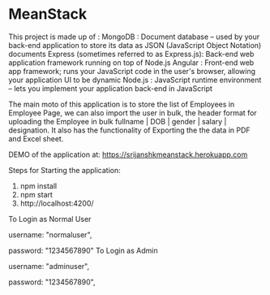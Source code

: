 # MeanStack

This project is made up of : 
  MongoDB : Document database – used by your back-end application to store its data as JSON (JavaScript Object Notation) documents
  Express (sometimes referred to as Express.js): Back-end web application framework running on top of Node.js
  Angular : Front-end web app framework; runs your JavaScript code in the user's browser, allowing your application UI to be dynamic
  Node.js : JavaScript runtime environment – lets you implement your application back-end in JavaScript

The main moto of this application is to store the list of Employees in Employee Page, we can also import the user in bulk, the header format for uploading the Employee in bulk  fullname | DOB | gender | salary | designation. It also has the functionality of Exporting the the data in PDF and Excel sheet.


DEMO of the application at: 
https://srijanshkmeanstack.herokuapp.com


Steps for Starting the application: 

1. npm install
2. npm start
3. http://localhost:4200/ 

To Login as Normal User

username: "normaluser",

password: "1234567890"
To Login as Admin

username: "adminuser",

password: "1234567890",



